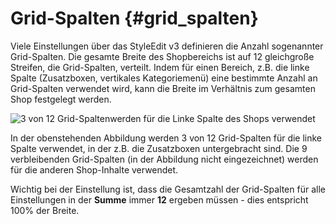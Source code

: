 # Grid-Spalten {#grid_spalten}

Viele Einstellungen über das StyleEdit v3 definieren die Anzahl sogenannter Grid-Spalten. Die gesamte Breite des Shopbereichs ist auf 12 gleichgroße Streifen, die Grid-Spalten, verteilt. Indem für einen Bereich, z.B. die linke Spalte \(Zusatzboxen, vertikales Kategoriemenü\) eine bestimmte Anzahl an Grid-Spalten verwendet wird, kann die Breite im Verhältnis zum gesamten Shop festgelegt werden.

![](Bilder/Abb141_GridSpalten_.PNG "3 von 12 Grid-Spaltenwerden für die Linke Spalte des Shops
      verwendet")

In der obenstehenden Abbildung werden 3 von 12 Grid-Spalten für die linke Spalte verwendet, in der z.B. die Zusatzboxen untergebracht sind. Die 9 verbleibenden Grid-Spalten \(in der Abbildung nicht eingezeichnet\) werden für die anderen Shop-Inhalte verwendet.

Wichtig bei der Einstellung ist, dass die Gesamtzahl der Grid-Spalten für alle Einstellungen in der **Summe** immer **12** ergeben müssen - dies entspricht 100% der Breite.



